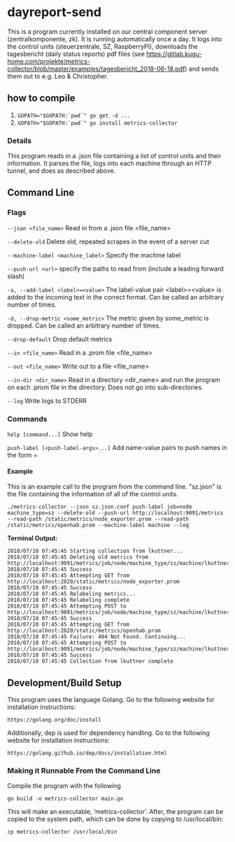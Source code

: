 # dayreport-send
This is a program currently installed on our central component server (zentralkomponente, zk). It is running automatically once a day. It logs into the control units (steuerzentrale, SZ, RaspberryPI), downloads the tagesbericht (daily status reports) pdf files (see https://gitlab.kugu-home.com/projekte/metrics-collector/blob/master/examples/tagesbericht_2018-06-18.pdf) and sends them out to e.g. Leo & Christopher.

## how to compile

1. ```GOPATH="$GOPATH:`pwd`" go get -d ...```
2. ```GOPATH="$GOPATH:`pwd`" go install metrics-collector```

### Details
This program reads in a .json file containing a list of control units and their information. It parses the file, logs into each machine through an HTTP tunnel, and does as described above.

## Command Line

### Flags
`--json <file_name>`
Read in from a .json file \<file_name\>

`--delete-old`
Delete old, repeated scrapes in the event of a server cut

`--machine-label <machine_label>`
Specify the machine label

`--push-url <url>`
specify the paths to read from (include a leading forward slash)

`-a, --add-label <label>=<value>`
The label-value pair \<label\>=\<value\> is added to the incoming text in the correct format. Can be called an arbitrary number of times.

`-d, --drop-metric <some_metric>`
The metric given by some_metric is dropped. Can be called an arbitrary number of times.

`--drop-default`
Drop default metrics

`--in <file_name>`
Read in a .prom file \<file_name\>

`--out <file_name>`
Write out to a file \<file_name\>

`--in-dir <dir_name>`
Read in a directory \<dir_name\> and run the program on each .prom file in the directory. Does not go into sub-directories.

`--log`
Write logs to STDERR

### Commands
`help [command...]`
Show help

`push-label [<push-label-args>...]`
Add name-value pairs to push names in the form <name>=<value>


#### Example
This is an example call to the program from the command line. "sz.json" is the file containing the information of all of the control units.
```
./metrics-collector --json sz.json.conf push-label job=node machine_type=sz --delete-old --push-url http://localhost:9091/metrics --read-path /static/metrics/node_exporter.prom --read-path /static/metrics/openhab.prom --machine-label machine --log
```

**Terminal Output:**
```
2018/07/10 07:45:45 Starting collection from lkuttner...
2018/07/10 07:45:45 Deleting old metrics from http://localhost:9091/metrics/job/node/machine_type/sz/machine/lkuttner
2018/07/10 07:45:45 Success
2018/07/10 07:45:45 Attempting GET from http://localhost:2020/static/metrics/node_exporter.prom
2018/07/10 07:45:45 Success
2018/07/10 07:45:45 Relabeling metrics...
2018/07/10 07:45:45 Relabeling complete
2018/07/10 07:45:45 Attempting POST to http://localhost:9091/metrics/job/node/machine_type/sz/machine/lkuttner
2018/07/10 07:45:45 Success
2018/07/10 07:45:45 Attempting GET from http://localhost:2020/static/metrics/openhab.prom
2018/07/10 07:45:45 Failure: 404 Not Found. Continuing...
2018/07/10 07:45:45 Attempting POST to http://localhost:9091/metrics/job/node/machine_type/sz/machine/lkuttner
2018/07/10 07:45:45 Success
2018/07/10 07:45:45 Collection from lkuttner complete

```

## Development/Build Setup
This program uses the language Golang. Go to the following website for installation instructions:
```
https://golang.org/doc/install
```

Additionally, dep is used for dependency handling. Go to the following website for installation instructions:
```
https://golang.github.io/dep/docs/installation.html
```

### Making it Runnable From the Command Line
Compile the program with the following
```
go build -o metrics-collector main.go
```

This will make an executable, ‘metrics-collector’. After, the program can be copied to the system path, which can be done by copying to /usr/local/bin:
```
cp metrics-collector /usr/local/bin
```
